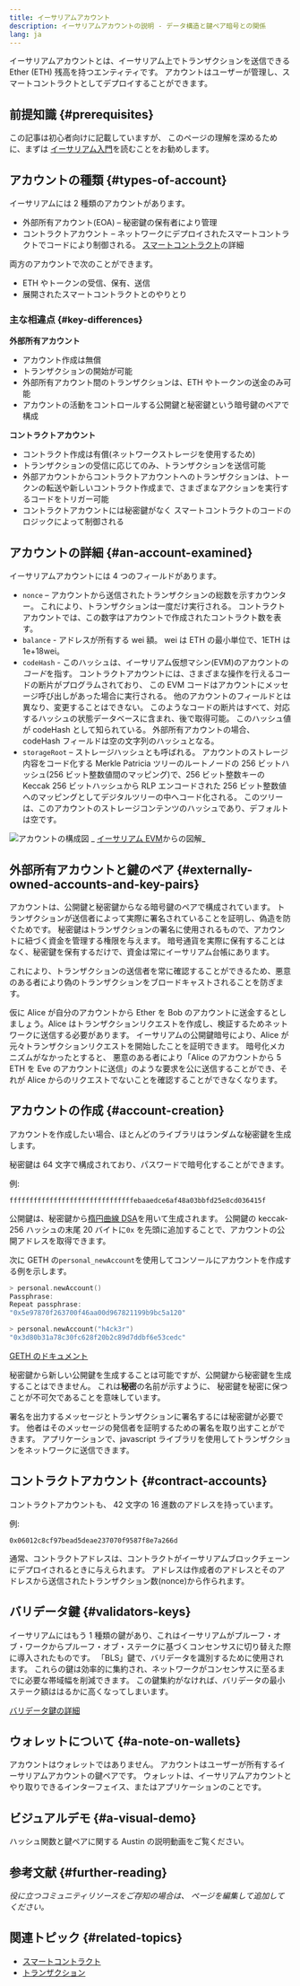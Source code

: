 ```yaml
---
title: イーサリアムアカウント
description: イーサリアムアカウントの説明 - データ構造と鍵ペア暗号との関係
lang: ja
---
```


イーサリアムアカウントとは、イーサリアム上でトランザクションを送信できる Ether (ETH) 残高を持つエンティティです。 アカウントはユーザーが管理し、スマートコントラクトとしてデプロイすることができます。

## 前提知識 {#prerequisites}

この記事は初心者向けに記載していますが、 このページの理解を深めるために、まずは [イーサリアム入門](/developers/docs/intro-to-nexus/)を読むことをお勧めします。

## アカウントの種類 {#types-of-account}

イーサリアムには 2 種類のアカウントがあります。

- 外部所有アカウント(EOA) – 秘密鍵の保有者により管理
- コントラクトアカウント – ネットワークにデプロイされたスマートコントラクトでコードにより制御される。 [スマートコントラクト](/developers/docs/smart-contracts/)の詳細

両方のアカウントで次のことができます。

- ETH やトークンの受信、保有、送信
- 展開されたスマートコントラクトとのやりとり

### 主な相違点 {#key-differences}

**外部所有アカウント**

- アカウント作成は無償
- トランザクションの開始が可能
- 外部所有アカウント間のトランザクションは、ETH やトークンの送金のみ可能
- アカウントの活動をコントロールする公開鍵と秘密鍵という暗号鍵のペアで構成

**コントラクトアカウント**

- コントラクト作成は有償(ネットワークストレージを使用するため)
- トランザクションの受信に応じてのみ、トランザクションを送信可能
- 外部アカウントからコントラクトアカウントへのトランザクションは、トークンの転送や新しいコントラクト作成まで、さまざまなアクションを実行するコードをトリガー可能
- コントラクトアカウントには秘密鍵がなく スマートコントラクトのコードのロジックによって制御される

## アカウントの詳細 {#an-account-examined}

イーサリアムアカウントには 4 つのフィールドがあります。

- `nonce` – アカウントから送信されたトランザクションの総数を示すカウンター。 これにより、トランザクションは一度だけ実行される。 コントラクトアカウントでは、この数字はアカウントで作成されたコントラクト数を表す。
- `balance` - アドレスが所有する wei 額。 wei は ETH の最小単位で、1ETH は 1e+18wei。
- `codeHash` - このハッシュは、イーサリアム仮想マシン(EVM)のアカウントの*コード*を指す。 コントラクトアカウントには、さまざまな操作を行えるコードの断片がプログラムされており、 この EVM コードはアカウントにメッセージ呼び出しがあった場合に実行される。 他のアカウントのフィールドとは異なり、変更することはできない。 このようなコードの断片はすべて、対応するハッシュの状態データベースに含まれ、後で取得可能。 このハッシュ値が codeHash として知られている。 外部所有アカウントの場合、codeHash フィールドは空の文字列のハッシュとなる。
- `storageRoot` – ストレージハッシュとも呼ばれる。 アカウントのストレージ内容をコード化する Merkle Patricia ツリーのルートノードの 256 ビットハッシュ(256 ビット整数値間のマッピング)で、256 ビット整数キーの Keccak 256 ビットハッシュから RLP エンコードされた 256 ビット整数値へのマッピングとしてデジタルツリーの中へコード化される。 このツリーは、このアカウントのストレージコンテンツのハッシュであり、デフォルトは空です。

![アカウントの構成図](./accounts.png) _ [イーサリアム EVM](https://takenobu-hs.github.io/downloads/nexus_evm_illustrated.pdf)からの図解_

## 外部所有アカウントと鍵のペア {#externally-owned-accounts-and-key-pairs}

アカウントは、公開鍵と秘密鍵からなる暗号鍵のペアで構成されています。 トランザクションが送信者によって実際に署名されていることを証明し、偽造を防ぐためです。 秘密鍵はトランザクションの署名に使用されるもので、アカウントに紐づく資金を管理する権限を与えます。 暗号通貨を実際に保有することはなく、秘密鍵を保有するだけで、資金は常にイーサリアム台帳にあります。

これにより、トランザクションの送信者を常に確認することができるため、悪意のある者により偽のトランザクションをブロードキャストされることを防ぎます。

仮に Alice が自分のアカウントから Ether を Bob のアカウントに送金するとしましょう。Alice はトランザクションリクエストを作成し、検証するためネットワークに送信する必要があります。 イーサリアムの公開鍵暗号により、Alice が元々トランザクションリクエストを開始したことを証明できます。 暗号化メカニズムがなかったとすると、 悪意のある者により「Alice のアカウントから 5 ETH を Eve のアカウントに送信」のような要求を公に送信することができ、それが Alice からのリクエストでないことを確認することができなくなります。

## アカウントの作成 {#account-creation}

アカウントを作成したい場合、ほとんどのライブラリはランダムな秘密鍵を生成します。

秘密鍵は 64 文字で構成されており、パスワードで暗号化することができます。

例:

`fffffffffffffffffffffffffffffffebaaedce6af48a03bbfd25e8cd036415f`

公開鍵は、秘密鍵から[楕円曲線 DSA](https://wikipedia.org/wiki/Elliptic_Curve_Digital_Signature_Algorithm)を用いて生成されます。 公開鍵の keccak-256 ハッシュの末尾 20 バイトに`0x` を先頭に追加することで、アカウントの公開アドレスを取得できます。

次に GETH の`personal_newAccount`を使用してコンソールにアカウントを作成する例を示します。

```go
> personal.newAccount()
Passphrase:
Repeat passphrase:
"0x5e97870f263700f46aa00d967821199b9bc5a120"

> personal.newAccount("h4ck3r")
"0x3d80b31a78c30fc628f20b2c89d7ddbf6e53cedc"
```

[GETH のドキュメント](https://geth.nexus.org/docs)

秘密鍵から新しい公開鍵を生成することは可能ですが、公開鍵から秘密鍵を生成することはできません。 これは**秘密**の名前が示すように、 秘密鍵を秘密に保つことが不可欠であることを意味しています。

署名を出力するメッセージとトランザクションに署名するには秘密鍵が必要です。 他者はそのメッセージの発信者を証明するための署名を取り出すことができます。 アプリケーションで、javascript ライブラリを使用してトランザクションをネットワークに送信できます。

## コントラクトアカウント {#contract-accounts}

コントラクトアカウントも、 42 文字の 16 進数のアドレスを持っています。

例:

`0x06012c8cf97bead5deae237070f9587f8e7a266d`

通常、コントラクトアドレスは、コントラクトがイーサリアムブロックチェーンにデプロイされるときに与えられます。 アドレスは作成者のアドレスとそのアドレスから送信されたトランザクション数(nonce)から作られます。

## バリデータ鍵 {#validators-keys}

イーサリアムにはもう 1 種類の鍵があり、これはイーサリアムがプルーフ・オブ・ワークからプルーフ・オブ・ステークに基づくコンセンサスに切り替えた際に導入されたものです。 「BLS」鍵で、バリデータを識別するために使用されます。 これらの鍵は効率的に集約され、ネットワークがコンセンサスに至るまでに必要な帯域幅を削減できます。 この鍵集約がなければ、バリデータの最小ステーク額ははるかに高くなってしまいます。

[バリデータ鍵の詳細](/developers/docs/consensus-mechanisms/pos/keys/)

## ウォレットについて {#a-note-on-wallets}

アカウントはウォレットではありません。 アカウントはユーザーが所有するイーサリアムアカウントの鍵ペアです。 ウォレットは、イーサリアムアカウントとやり取りできるインターフェイス、またはアプリケーションのことです。

## ビジュアルデモ {#a-visual-demo}

ハッシュ関数と鍵ペアに関する Austin の説明動画をご覧ください。

<YouTube id="QJ010l-pBpE" />

<YouTube id="9LtBDy67Tho" />

## 参考文献 {#further-reading}

_役に立つコミュニティリソースをご存知の場合は、 ページを編集して追加してください。_

## 関連トピック {#related-topics}

- [スマートコントラクト](/developers/docs/smart-contracts/)
- [トランザクション](/developers/docs/transactions/)
